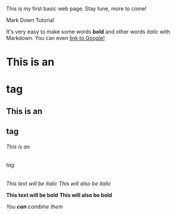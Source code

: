 This is my first basic web page. Stay tune, more to come!

Mark Down Tutorial

It's very easy to make some words **bold** and other words *italic* with Markdown. You can even
  [link to Google!](http://google.com)

# This is an <h1> tag
## This is an <h2> tag
###### This is an <h6> tag

*This text will be italic*
_This will also be italic_

**This text will be bold**
__This will also be bold__

_You **can** combine them_
